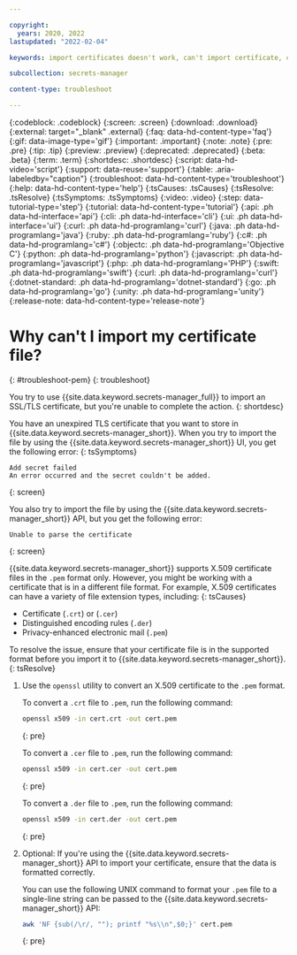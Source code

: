 ```yaml
---

copyright:
  years: 2020, 2022
lastupdated: "2022-02-04"

keywords: import certificates doesn't work, can't import certificate, convert crt to pem, convert cer to pem, convert der to pem, convert certificate file to pem

subcollection: secrets-manager

content-type: troubleshoot

---
```


{:codeblock: .codeblock}
{:screen: .screen}
{:download: .download}
{:external: target="_blank" .external}
{:faq: data-hd-content-type='faq'}
{:gif: data-image-type='gif'}
{:important: .important}
{:note: .note}
{:pre: .pre}
{:tip: .tip}
{:preview: .preview}
{:deprecated: .deprecated}
{:beta: .beta}
{:term: .term}
{:shortdesc: .shortdesc}
{:script: data-hd-video='script'}
{:support: data-reuse='support'}
{:table: .aria-labeledby="caption"}
{:troubleshoot: data-hd-content-type='troubleshoot'}
{:help: data-hd-content-type='help'}
{:tsCauses: .tsCauses}
{:tsResolve: .tsResolve}
{:tsSymptoms: .tsSymptoms}
{:video: .video}
{:step: data-tutorial-type='step'}
{:tutorial: data-hd-content-type='tutorial'}
{:api: .ph data-hd-interface='api'}
{:cli: .ph data-hd-interface='cli'}
{:ui: .ph data-hd-interface='ui'}
{:curl: .ph data-hd-programlang='curl'}
{:java: .ph data-hd-programlang='java'}
{:ruby: .ph data-hd-programlang='ruby'}
{:c#: .ph data-hd-programlang='c#'}
{:objectc: .ph data-hd-programlang='Objective C'}
{:python: .ph data-hd-programlang='python'}
{:javascript: .ph data-hd-programlang='javascript'}
{:php: .ph data-hd-programlang='PHP'}
{:swift: .ph data-hd-programlang='swift'}
{:curl: .ph data-hd-programlang='curl'}
{:dotnet-standard: .ph data-hd-programlang='dotnet-standard'}
{:go: .ph data-hd-programlang='go'}
{:unity: .ph data-hd-programlang='unity'}
{:release-note: data-hd-content-type='release-note'}


# Why can't I import my certificate file?
{: #troubleshoot-pem}
{: troubleshoot}

You try to use {{site.data.keyword.secrets-manager_full}} to import an SSL/TLS certificate, but you're unable to complete the action.
{: shortdesc}


You have an unexpired TLS certificate that you want to store in {{site.data.keyword.secrets-manager_short}}. When you try to import the file by using the {{site.data.keyword.secrets-manager_short}} UI, you get the following error:
{: tsSymptoms}

```plaintext
Add secret failed
An error occurred and the secret couldn't be added.
```
{: screen}

You also try to import the file by using the {{site.data.keyword.secrets-manager_short}} API, but you get the following error:

```plaintext
Unable to parse the certificate
```
{: screen}

{{site.data.keyword.secrets-manager_short}} supports X.509 certificate files in the `.pem` format only. However, you might be working with a certificate that is in a different file format. For example, X.509 certificates can have a variety of file extension types, including:
{: tsCauses}

- Certificate (`.crt`) or (`.cer`)
- Distinguished encoding rules (`.der`)
- Privacy-enhanced electronic mail (`.pem`)

To resolve the issue, ensure that your certificate file is in the supported format before you import it to {{site.data.keyword.secrets-manager_short}}.
{: tsResolve}

1. Use the `openssl` utility to convert an X.509 certificate to the `.pem` format.

    To convert a `.crt` file to `.pem`, run the following command:

    ```sh
    openssl x509 -in cert.crt -out cert.pem
    ```
    {: pre}

    To convert a `.cer` file to `.pem`, run the following command:

    ```sh
    openssl x509 -in cert.cer -out cert.pem
    ```
    {: pre}

    To convert a `.der` file to `.pem`, run the following command:

    ```sh
    openssl x509 -in cert.der -out cert.pem
    ```
    {: pre}

2. Optional: If you're using the {{site.data.keyword.secrets-manager_short}} API to import your certificate, ensure that the data is formatted correctly.

    You can use the following UNIX command to format your `.pem` file to a single-line string can be passed to the {{site.data.keyword.secrets-manager_short}} API:

    ```sh
    awk 'NF {sub(/\r/, ""); printf "%s\\n",$0;}' cert.pem
    ```
    {: pre}






